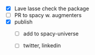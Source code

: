 - [x] Lave lasse check the package
- [ ] PR to spacy w. augmenters
- [x] publish
  - [ ] add to spacy-universe
  - [ ] twitter, linkedin

